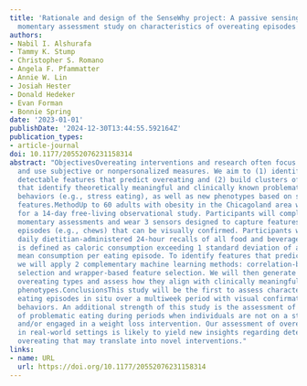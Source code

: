 ```yaml
---
title: 'Rationale and design of the SenseWhy project: A passive sensing and ecological
  momentary assessment study on characteristics of overeating episodes'
authors:
- Nabil I. Alshurafa
- Tammy K. Stump
- Christopher S. Romano
- Angela F. Pfammatter
- Annie W. Lin
- Josiah Hester
- Donald Hedeker
- Evan Forman
- Bonnie Spring
date: '2023-01-01'
publishDate: '2024-12-30T13:44:55.592164Z'
publication_types:
- article-journal
doi: 10.1177/20552076231158314
abstract: "ObjectivesOvereating interventions and research often focus on single determinants
  and use subjective or nonpersonalized measures. We aim to (1) identify automatically
  detectable features that predict overeating and (2) build clusters of eating episodes
  that identify theoretically meaningful and clinically known problematic overeating
  behaviors (e.g., stress eating), as well as new phenotypes based on social and psychological
  features.MethodUp to 60 adults with obesity in the Chicagoland area will be recruited
  for a 14-day free-living observational study. Participants will complete ecological
  momentary assessments and wear 3 sensors designed to capture features of overeating
  episodes (e.g., chews) that can be visually confirmed. Participants will also complete
  daily dietitian-administered 24-hour recalls of all food and beverages consumed.AnalysisOvereating
  is defined as caloric consumption exceeding 1 standard deviation of an individual's
  mean consumption per eating episode. To identify features that predict overeating,
  we will apply 2 complementary machine learning methods: correlation-based feature
  selection and wrapper-based feature selection. We will then generate clusters of
  overeating types and assess how they align with clinically meaningful overeating
  phenotypes.ConclusionsThis study will be the first to assess characteristics of
  eating episodes in situ over a multiweek period with visual confirmation of eating
  behaviors. An additional strength of this study is the assessment of predictors
  of problematic eating during periods when individuals are not on a structured diet
  and/or engaged in a weight loss intervention. Our assessment of overeating episodes
  in real-world settings is likely to yield new insights regarding determinants of
  overeating that may translate into novel interventions."
links:
- name: URL
  url: https://doi.org/10.1177/20552076231158314
---
```

